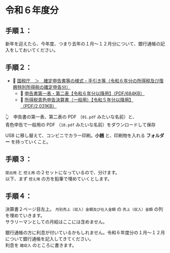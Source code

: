 # 令和６年度分


## 手順１：

新年を迎えたら、今年度、つまり去年の１月～１２月分について、銀行通帳の記入をしておいてください。  


## 手順２：

* 📖 [国税庁　＞　確定申告書等の様式・手引き等（令和６年分の所得税及び復興特別所得税の確定申告分）](https://www.nta.go.jp/taxes/shiraberu/shinkoku/syotoku/r06.htm)
    * 📖 [申告書第一表・第二表【令和６年分以降用】（PDF/684KB）](https://www.nta.go.jp/taxes/shiraberu/shinkoku/yoshiki/01/shinkokusho/pdf/r06/01.pdf)
    * 📖 [所得税青色申告決算書（一般用）【令和５年分以降用】（PDF/2,031KB）](https://www.nta.go.jp/taxes/shiraberu/shinkoku/yoshiki/01/shinkokusho/pdf/r05/10.pdf)

👆　申告書の第一表、第二表の PDF （`01.pdf` みたいな名前）と、  
青色申告で一般用の PDF （`10.pdf` みたいな名前）をダウンロードして保存  

USB に移し替えて、コンビニでカラー印刷。**小銭** と、印刷物を入れる **フォルダー** を持っていくこと。  


## 手順３：

`提出用` と `控え用` の２セットになっているので、分けます。  
以下、まず `控え用` の方を鉛筆で埋めていくとします。


## 手順４：　

決算書２ページ目左上。 `月別売上（収入）金額及び仕入金額` の `売上（収入）金額` の列を埋めていきます。  
サラリーマンとしての月給はここには含めません。  

銀行通帳の方に利息が付いているかもしれません。令和６年度分の１月～１２月について銀行通帳を記入してきてください。  
利息を `雑収入` のところに書きます。  

